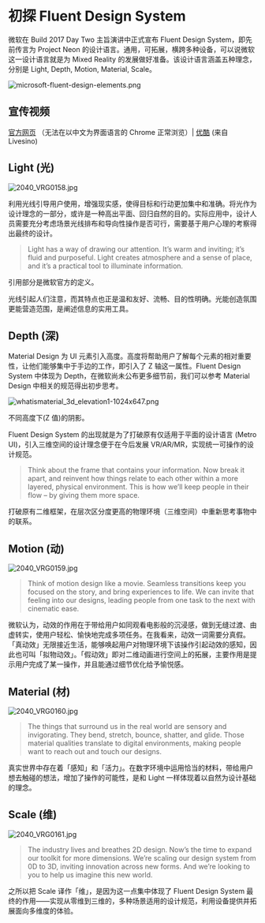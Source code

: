 # 初探 Fluent Design System


微软在 Build 2017 Day Two 主旨演讲中正式宣布 Fluent Design System，即先前传言为 Project Neon 的设计语言。通用，可拓展，横跨多种设备，可以说微软这一设计语言就是为 Mixed Reality 的发展做好准备。该设计语言涵盖五种理念，分别是 Light, Depth, Motion, Material, Scale。

![microsoft-fluent-design-elements.png](https://img.fanrongbin.com/m-1.webp)

## 宣传视频

[官方网页](http://fluent.microsoft.com) （无法在以中文为界面语言的 Chrome 正常浏览）| [优酷](http://v.youku.com/v_show/id_XMjc1ODYzMjcwMA==.html) (来自 Livesino)

## Light (光)

![2040_VRG0158.jpg](https://img.fanrongbin.com/m-2.webp "via The Verge")

利用光线引导用户使用，增强现实感，使得目标和行动更加集中和准确。将光作为设计理念的一部分，或许是一种高出平面、回归自然的目的。实际应用中，设计人员需要充分考虑场景光线排布和导向性操作是否可行，需要基于用户心理的考察得出最终的设计。

> Light has a way of drawing our attention. It’s warm and inviting; it’s fluid and purposeful. Light creates atmosphere and a sense of place, and it’s a practical tool to illuminate information.

引用部分是微软官方的定义。

光线引起人们注意，而其特点也正是温和友好、流畅、目的性明确。光能创造氛围更能营造范围，是阐述信息的实用工具。

## Depth (深)

Material Design 为 UI 元素引入高度。高度将帮助用户了解每个元素的相对重要性，让他们能够集中于手边的工作，即引入了 Z 轴这一属性。Fluent Design System 中体现为 Depth，在微软尚未公布更多细节前，我们可以参考 Material Design 中相关的规范得出初步思考。

![whatismaterial_3d_elevation1-1024x647.png](https://img.fanrongbin.com/m-3.webp "via Android Developers") 

不同高度下(Z 值)的阴影。

Fluent Design System 的出现就是为了打破原有仅适用于平面的设计语言 (Metro UI)，引入三维空间的设计理念便于在今后发展 VR/AR/MR，实现统一可操作的设计规范。

> Think about the frame that contains your information. Now break it apart, and reinvent how things relate to each other within a more layered, physical environment. This is how we’ll keep people in their flow – by giving them more space.

打破原有二维框架，在层次区分度更高的物理环境（三维空间）中重新思考事物中的联系。

## Motion (动)

![2040_VRG0159.jpg](https://img.fanrongbin.com/m-4.webp "via The Verge")

> Think of motion design like a movie. Seamless transitions keep you focused on the story, and bring experiences to life. We can invite that feeling into our designs, leading people from one task to the next with cinematic ease.

微软认为，动效的作用在于带给用户如同观看电影般的沉浸感，做到无缝过渡、由虚转实，使用户轻松、愉快地完成多项任务。在我看来，动效一词需要分真假。「真动效」无限接近生活，能够唤起用户对物理环境下该操作引起动效的感知，因此也可叫「拟物动效」。「假动效」即对二维动画进行空间上的拓展，主要作用是提示用户完成了某一操作，并且能通过细节优化给予愉悦感。

## Material (材)

![2040_VRG0160.jpg](https://img.fanrongbin.com/m-5.webp "via The Verge")

> The things that surround us in the real world are sensory and invigorating. They bend, stretch, bounce, shatter, and glide. Those material qualities translate to digital environments, making people want to reach out and touch our designs.

真实世界中存在着「感知」和「活力」。在数字环境中运用恰当的材料，带给用户想去触碰的想法，增加了操作的可能性，是和 Light 一样体现着以自然为设计基础的理念。

## Scale (维)

![2040_VRG0161.jpg](https://img.fanrongbin.com/m-6.webp "via The Verge")

> The industry lives and breathes 2D design. Now’s the time to expand our toolkit for more dimensions. We’re scaling our design system from 0D to 3D, inviting innovation across new forms. And we’re looking to you to help us imagine this new world.

之所以把 Scale 译作「维」，是因为这一点集中体现了 Fluent Design System 最终的作用——实现从零维到三维的，多种场景适用的设计规范，利用设备提供并拓展面向多维度的体验。
